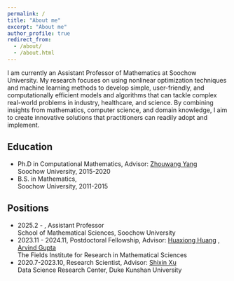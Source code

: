 ```yaml
---
permalink: /
title: "About me"
excerpt: "About me"
author_profile: true
redirect_from: 
  - /about/
  - /about.html
---
```



I am currently an Assistant Professor of Mathematics at Soochow University. My research focuses on using nonlinear optimization techniques and machine learning methods to develop simple, user-friendly, and computationally efficient models and algorithms that can tackle complex real-world problems in industry, healthcare, and science. By combining insights from mathematics, computer science, and domain knowledge, I aim to create innovative solutions that practitioners can readily adopt and implement.


Education
------
- Ph.D in Computational Mathematics, Advisor: 
    [Zhouwang Yang](http://staff.ustc.edu.cn/~yangzw/)  
    Soochow University, 2015-2020
- B.S. in Mathematics,  
    Soochow University, 2011-2015

Positions
------
- 2025.2 - , Assistant Professor   
    School of Mathematical Sciences, Soochow University
- 2023.11 - 2024.11, Postdoctoral Fellowship, Advisor: [Huaxiong Huang](https://www.yorku.ca/science/profiles/faculty/huaxiong-huang/) , [Arvind Gupta](https://www.madslab.ca/author/arvind-gupta/)   
    The Fields Institute for Research in Mathematical Sciences  
- 2020.7-2023.10, Research Scientist,  Advisor: [Shixin Xu](https://sites.google.com/site/shixinxupage/)   
    Data Science Research Center, Duke Kunshan University
